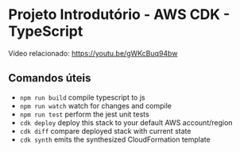 # Projeto Introdutório - AWS CDK - TypeScript

Vídeo relacionado: https://youtu.be/gWKcBuq94bw

## Comandos úteis

 * `npm run build`   compile typescript to js
 * `npm run watch`   watch for changes and compile
 * `npm run test`    perform the jest unit tests
 * `cdk deploy`      deploy this stack to your default AWS account/region
 * `cdk diff`        compare deployed stack with current state
 * `cdk synth`       emits the synthesized CloudFormation template
